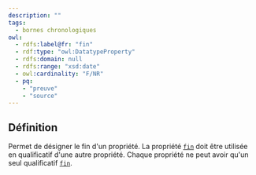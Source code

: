 ```yaml
---
description: ""
tags:
  - bornes chronologiques
owl:
  - rdfs:label@fr: "fin"
  - rdf:type: "owl:DatatypeProperty"
  - rdfs:domain: null
  - rdfs:range: "xsd:date"
  - owl:cardinality: "F/NR"
  - pq:
    - "preuve"
    - "source"
---
```


<OntologyTable frontMatter={frontMatter}/>

## Définition

Permet de désigner le fin d'un propriété. La propriété [`fin`](fin.md) doit être utilisée en qualificatif d'une autre propriété. Chaque propriété ne peut avoir qu'un seul qualificatif [`fin`](fin.md).